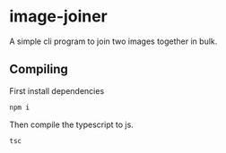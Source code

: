 # image-joiner
A simple cli program to join two images together in bulk.

## Compiling
First install dependencies
```sh
npm i
```

Then compile the typescript to js.
```sh
tsc
```
